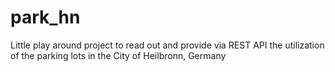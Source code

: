 # park_hn
Little play around project to read out and provide via REST API the utilization of the parking lots in the City of Heilbronn, Germany
